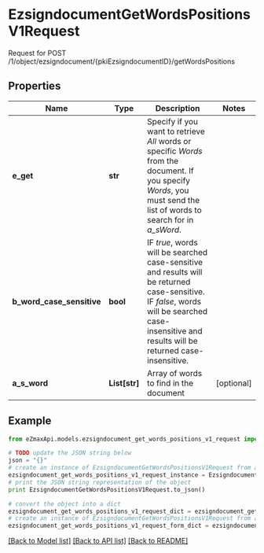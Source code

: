 # EzsigndocumentGetWordsPositionsV1Request

Request for POST /1/object/ezsigndocument/{pkiEzsigndocumentID}/getWordsPositions

## Properties
Name | Type | Description | Notes
------------ | ------------- | ------------- | -------------
**e_get** | **str** | Specify if you want to retrieve *All* words or specific *Words* from the document. If you specify *Words*, you must send the list of words to search for in *a_sWord*. | 
**b_word_case_sensitive** | **bool** | IF *true*, words will be searched case-sensitive and results will be returned case-sensitive. IF *false*, words will be searched case-insensitive and results will be returned case-insensitive. | 
**a_s_word** | **List[str]** | Array of words to find in the document | [optional] 

## Example

```python
from eZmaxApi.models.ezsigndocument_get_words_positions_v1_request import EzsigndocumentGetWordsPositionsV1Request

# TODO update the JSON string below
json = "{}"
# create an instance of EzsigndocumentGetWordsPositionsV1Request from a JSON string
ezsigndocument_get_words_positions_v1_request_instance = EzsigndocumentGetWordsPositionsV1Request.from_json(json)
# print the JSON string representation of the object
print EzsigndocumentGetWordsPositionsV1Request.to_json()

# convert the object into a dict
ezsigndocument_get_words_positions_v1_request_dict = ezsigndocument_get_words_positions_v1_request_instance.to_dict()
# create an instance of EzsigndocumentGetWordsPositionsV1Request from a dict
ezsigndocument_get_words_positions_v1_request_form_dict = ezsigndocument_get_words_positions_v1_request.from_dict(ezsigndocument_get_words_positions_v1_request_dict)
```
[[Back to Model list]](../README.md#documentation-for-models) [[Back to API list]](../README.md#documentation-for-api-endpoints) [[Back to README]](../README.md)


